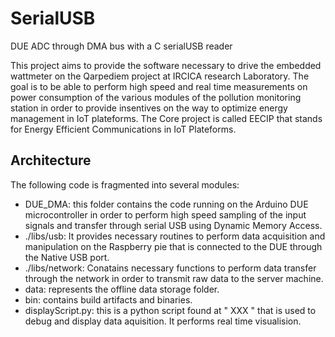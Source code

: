 # SerialUSB
DUE ADC through DMA bus with a C serialUSB reader

This project aims to provide the software necessary to drive the embedded wattmeter on the Qarpediem project at IRCICA research Laboratory.
The goal is to be able to perform high speed and real time measurements on power consumption of the various modules of the pollution  monitoring station in order to provide insentives on the way to optimize energy management in IoT plateforms. The Core project is called EECIP that stands for Energy Efficient Communications in IoT Plateforms.

## Architecture
The following code is fragmented into several modules:
- DUE_DMA: this folder contains the code running on the Arduino DUE microcontroller in order to perform high speed sampling of the input signals and transfer through serial USB using Dynamic Memory Access.
- ./libs/usb: It provides necessary routines to perform data acquisition and manipulation on the Raspberry pie that is connected to the DUE through the Native USB port.
- ./libs/network: Conatains necessary functions to perform data transfer through the network in order to transmit raw data to the server machine. 
- data: represents the offline data storage folder.
- bin: contains build artifacts and binaries.
- displayScript.py: this is a python script found at " XXX " that is used to debug and display data aquisition. It performs real time visualision.